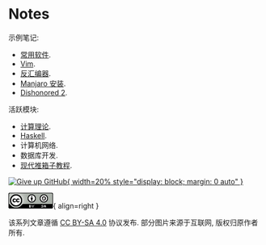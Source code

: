 # Notes

示例笔记:

- [常用软件](操作系统/常用软件.md).
- [Vim](其他/编辑器/Vim.md).
- [反汇编器](渗透测试/逆向工程/反汇编器.md).
- [Manjaro 安装](操作系统/Linux/Manjaro/Manjaro_安装.md).
- [Dishonored 2](<其他/游戏/评价/Dishonored 2.md>).

活跃模块:

- [计算理论](计算理论/README.md).
- [Haskell](程序设计语言/Haskell/README.md).
- 计算机网络.
- 数据库开发.
- [现代推箱子教程](https://shenmian.github.io/sokoban-tutorial/).

[![Give up GitHub](https://sfconservancy.org/img/GiveUpGitHub.png){ width=20% style="display: block; margin: 0 auto" }](https://sfconservancy.org/GiveUpGitHub/)

![License](assets/LICENSE.png){ align=right }

该系列文章遵循 [CC BY-SA 4.0] 协议发布. 部分图片来源于互联网, 版权归原作者所有.

[CC BY-SA 4.0]: <https://creativecommons.org/licenses/by-sa/4.0/>

